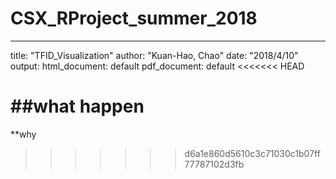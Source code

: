 # CSX_RProject_summer_2018
---
title: "TFID_Visualization"
author: "Kuan-Hao, Chao"
date: "2018/4/10"
output:
  html_document: default
  pdf_document: default
<<<<<<< HEAD


##what happen
=======
**why
>>>>>>> d6a1e860d5610c3c71030c1b07ff77787102d3fb
